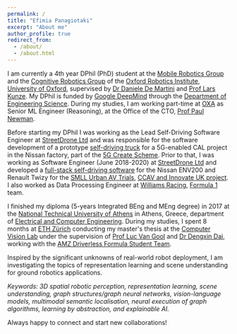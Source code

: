 ```yaml
---
permalink: /
title: "Efimia Panagiotaki"
excerpt: "About me"
author_profile: true
redirect_from: 
  - /about/
  - /about.html
---
```


I am currently a 4th year DPhil (PhD) student at the [Mobile Robotics Group](https://ori.ox.ac.uk/labs/mobile-robotics-group/) and the [Cognitive Robotics Group](https://ori.ox.ac.uk/labs/cognitive-robotics-group/) of the [Oxford Robotics Institute](https://ori.ox.ac.uk/), [University of Oxford](https://www.ox.ac.uk/), supervised by [Dr Daniele De Martini](https://scholar.google.ca/citations?user=F7QcGh0AAAAJ&hl=en) and [Prof Lars Kunze](https://scholar.google.co.uk/citations?user=TLC0azYAAAAJ&hl=en). My DPhil is funded by [Google DeepMind](https://deepmind.google/) through the [Department of Engineering Science](https://eng.ox.ac.uk/). During my studies, I am working part-time at [OXA](https://oxa.tech/) as Senior ML Engineer (Reasoning), at the Office of the CTO, [Prof Paul Newman](https://scholar.google.com/citations?user=BtO5fTUAAAAJ&hl=en).

Before starting my DPhil I was working as the Lead Self-Driving Software Engineer at [StreetDrone Ltd](https://www.streetdrone.com/) and was responsible for the software development of a prototype [self-driving truck]((https://www.streetdrone.com/streetdrone-autonomous-deliveries-nissan/)) for a 5G-enabled CAL project in the Nissan factory, part of the [5G Create Scheme](https://www.gov.uk/government/publications/5g-create). Prior to that, I was working as Software Engineer (June 2018-2020) at [StreetDrone Ltd](https://www.streetdrone.com/) and developed a [full-stack self-driving software](https://github.com/project-aslan/Aslan/tree/melodic) for the Nissan ENV200 and Renault Twizy for the [SMLL Urban AV Trials](https://smartmobility.london/test), [CCAV and Innovate UK project](https://apply-for-innovation-funding.service.gov.uk/competition/103/overview). I also worked as Data Processing Engineer at [Williams Racing](https://www.williamsf1.com/), [Formula 1](https://www.formula1.com/) team.

I finished my diploma (5-years Integrated BEng and MEng degree) in 2017 at the [National Technical University of Athens](https://www.ntua.gr/en/) in Athens, Greece, department of [Electrical and Computer Engineering](https://www.ece.ntua.gr/en). During my studies, I spent 8 months at [ETH Zürich](https://ethz.ch/en.html) conducting my master's thesis at the [Computer Vision Lab](https://vision.ee.ethz.ch/) under the supervision of [Prof Luc Van Gool](https://scholar.google.co.uk/citations?user=TwMib_QAAAAJ&hl=en) and [Dr Dengxin Dai](https://scholar.google.co.uk/citations?user=T51W57YAAAAJ&hl=en), working with the [AMZ Driverless Formula Student Team](https://www.amzracing.ch/en).

Inspired by the significant unknowns of real-world robot deployment, I am investigating the topics of representation learning and scene understanding for ground robotics applications. 

*Keywords: 3D spatial robotic perception, representation learning, scene understanding, graph structures/graph neural networks, vision-language models, multimodal semantic localisation, neural execution of graph algorithms, learning by abstraction, and explainable AI.*

Always happy to connect and start new collaborations!


